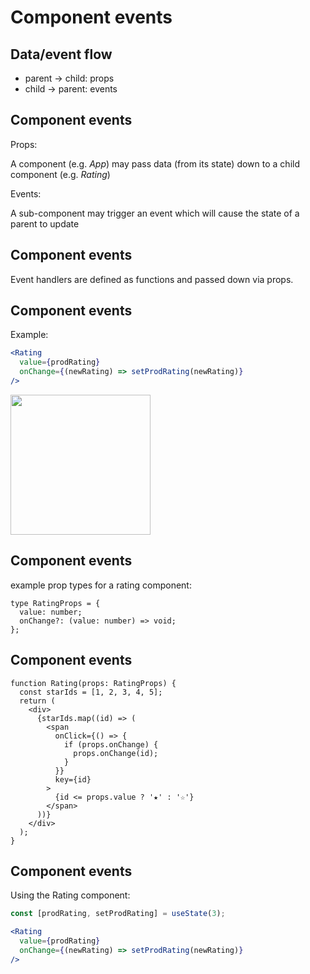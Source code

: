 # Component events

## Data/event flow

- parent → child: props
- child → parent: events

## Component events

Props:

A component (e.g. _App_) may pass data (from its state) down to a child component (e.g. _Rating_)

Events:

A sub-component may trigger an event which will cause the state of a parent to update

## Component events

Event handlers are defined as functions and passed down via props.

## Component events

Example:

```jsx
<Rating
  value={prodRating}
  onChange={(newRating) => setProdRating(newRating)}
/>
```

<img src="assets/rating.png" style="width: 16em" />

## Component events

example prop types for a rating component:

```tsx
type RatingProps = {
  value: number;
  onChange?: (value: number) => void;
};
```

## Component events

```tsx
function Rating(props: RatingProps) {
  const starIds = [1, 2, 3, 4, 5];
  return (
    <div>
      {starIds.map((id) => (
        <span
          onClick={() => {
            if (props.onChange) {
              props.onChange(id);
            }
          }}
          key={id}
        >
          {id <= props.value ? '★' : '☆'}
        </span>
      ))}
    </div>
  );
}
```

## Component events

Using the Rating component:

```jsx
const [prodRating, setProdRating] = useState(3);
```

```jsx
<Rating
  value={prodRating}
  onChange={(newRating) => setProdRating(newRating)}
/>
```
